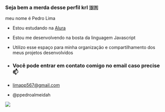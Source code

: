 ###  Seja bem a merda desse perfil krl 🇧🇷

meu nome é Pedro Lima 

- Estou estudando na [Alura](https://www.alura.com.br)
- Estou me desenvolvendo na  bosta da linguagem Javascript
- Utilizo esse espaço para minha organização e compartilhamento dos meus projetos desenvolvidos

- ### Você pode entrar em contato comigo no email caso precise 📫

- limapp567@gmail.com

- @ppedroalmeidah

![](https://media1.tenor.com/m/zdHIXkTPceQAAAAd/my-honest-reaction-walk.gif)
